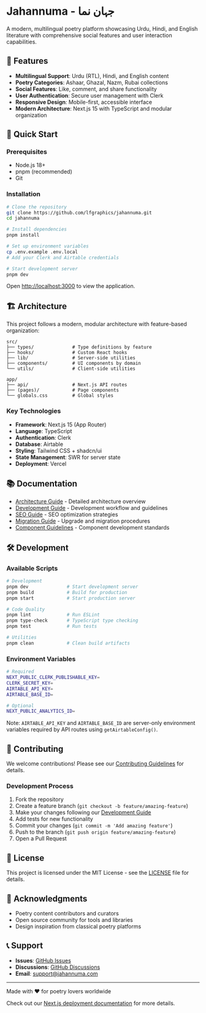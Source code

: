 # Jahannuma - جہان نما

A modern, multilingual poetry platform showcasing Urdu, Hindi, and English literature with comprehensive social features and user interaction capabilities.

## 🌟 Features

- **Multilingual Support**: Urdu (RTL), Hindi, and English content
- **Poetry Categories**: Ashaar, Ghazal, Nazm, Rubai collections
- **Social Features**: Like, comment, and share functionality
- **User Authentication**: Secure user management with Clerk
- **Responsive Design**: Mobile-first, accessible interface
- **Modern Architecture**: Next.js 15 with TypeScript and modular organization

## 🚀 Quick Start

### Prerequisites
- Node.js 18+
- pnpm (recommended)
- Git

### Installation

```bash
# Clone the repository
git clone https://github.com/lfgraphics/jahannuma.git
cd jahannuma

# Install dependencies
pnpm install

# Set up environment variables
cp .env.example .env.local
# Add your Clerk and Airtable credentials

# Start development server
pnpm dev
```

Open [http://localhost:3000](http://localhost:3000) to view the application.

## 🏗️ Architecture

This project follows a modern, modular architecture with feature-based organization:

```
src/
├── types/              # Type definitions by feature
├── hooks/              # Custom React hooks
├── lib/                # Server-side utilities
├── components/         # UI components by domain
└── utils/              # Client-side utilities

app/
├── api/                # Next.js API routes
├── (pages)/            # Page components
└── globals.css         # Global styles
```

### Key Technologies

- **Framework**: Next.js 15 (App Router)
- **Language**: TypeScript
- **Authentication**: Clerk
- **Database**: Airtable
- **Styling**: Tailwind CSS + shadcn/ui
- **State Management**: SWR for server state
- **Deployment**: Vercel

## 📚 Documentation

- [Architecture Guide](./docs/ARCHITECTURE.md) - Detailed architecture overview
- [Development Guide](./docs/development.md) - Development workflow and guidelines
- [SEO Guide](./docs/SEO_GUIDE.md) - SEO optimization strategies
- [Migration Guide](./docs/MIGRATION_GUIDE.md) - Upgrade and migration procedures
- [Component Guidelines](./docs/COMPONENT_GUIDELINES.md) - Component development standards

## 🛠️ Development

### Available Scripts

```bash
# Development
pnpm dev              # Start development server
pnpm build            # Build for production
pnpm start            # Start production server

# Code Quality
pnpm lint             # Run ESLint
pnpm type-check       # TypeScript type checking
pnpm test             # Run tests

# Utilities
pnpm clean            # Clean build artifacts
```

### Environment Variables

```bash
# Required
NEXT_PUBLIC_CLERK_PUBLISHABLE_KEY=
CLERK_SECRET_KEY=
AIRTABLE_API_KEY=
AIRTABLE_BASE_ID=

# Optional
NEXT_PUBLIC_ANALYTICS_ID=
```

Note: `AIRTABLE_API_KEY` and `AIRTABLE_BASE_ID` are server-only environment variables required by API routes using `getAirtableConfig()`.

## 🤝 Contributing

We welcome contributions! Please see our [Contributing Guidelines](./CONTRIBUTING.md) for details.

### Development Process

1. Fork the repository
2. Create a feature branch (`git checkout -b feature/amazing-feature`)
3. Make your changes following our [Development Guide](./docs/development.md)
4. Add tests for new functionality
5. Commit your changes (`git commit -m 'Add amazing feature'`)
6. Push to the branch (`git push origin feature/amazing-feature`)
7. Open a Pull Request

## 📜 License

This project is licensed under the MIT License - see the [LICENSE](./LICENSE) file for details.

## 🙏 Acknowledgments

- Poetry content contributors and curators
- Open source community for tools and libraries
- Design inspiration from classical poetry platforms

## 📞 Support

- **Issues**: [GitHub Issues](https://github.com/lfgraphics/jahannuma/issues)
- **Discussions**: [GitHub Discussions](https://github.com/lfgraphics/jahannuma/discussions)
- **Email**: support@jahannuma.com

---

Made with ❤️ for poetry lovers worldwide

Check out our [Next.js deployment documentation](https://nextjs.org/docs/app/building-your-application/deploying) for more details.
